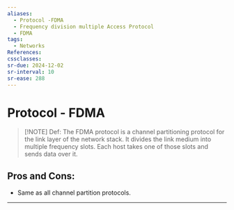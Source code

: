 ```yaml
---
aliases:
  - Protocol -FDMA
  - Frequency division multiple Access Protocol
  - FDMA
tags:
  - Networks
References: 
cssclasses: 
sr-due: 2024-12-02
sr-interval: 10
sr-ease: 288
---
```

# Protocol - FDMA

> [!NOTE] Def: 
>  The FDMA protocol is a channel partitioning protocol for the link layer of the network stack. It divides the link medium into multiple frequency slots. Each host takes one of those slots and sends data over it. 

## Pros and Cons:
+ Same as all channel partition protocols. 

***
